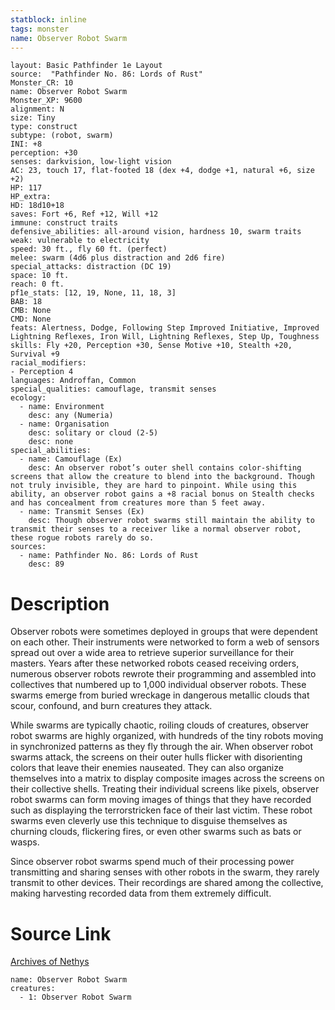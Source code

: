 ```yaml
---
statblock: inline
tags: monster
name: Observer Robot Swarm
---
```

```statblock
layout: Basic Pathfinder 1e Layout
source:  "Pathfinder No. 86: Lords of Rust"
Monster_CR: 10
name: Observer Robot Swarm
Monster_XP: 9600
alignment: N
size: Tiny
type: construct
subtype: (robot, swarm)
INI: +8
perception: +30
senses: darkvision, low-light vision
AC: 23, touch 17, flat-footed 18 (dex +4, dodge +1, natural +6, size +2)
HP: 117
HP_extra: 
HD: 18d10+18
saves: Fort +6, Ref +12, Will +12
immune: construct traits
defensive_abilities: all-around vision, hardness 10, swarm traits
weak: vulnerable to electricity
speed: 30 ft., fly 60 ft. (perfect)
melee: swarm (4d6 plus distraction and 2d6 fire)
special_attacks: distraction (DC 19)
space: 10 ft.
reach: 0 ft.
pf1e_stats: [12, 19, None, 11, 18, 3]
BAB: 18
CMB: None
CMD: None
feats: Alertness, Dodge, Following Step Improved Initiative, Improved Lightning Reflexes, Iron Will, Lightning Reflexes, Step Up, Toughness
skills: Fly +20, Perception +30, Sense Motive +10, Stealth +20, Survival +9
racial_modifiers:
- Perception 4
languages: Androffan, Common
special_qualities: camouflage, transmit senses
ecology:
  - name: Environment
    desc: any (Numeria)
  - name: Organisation
    desc: solitary or cloud (2-5)
    desc: none
special_abilities:
  - name: Camouflage (Ex)
    desc: An observer robot’s outer shell contains color-shifting screens that allow the creature to blend into the background. Though not truly invisible, they are hard to pinpoint. While using this ability, an observer robot gains a +8 racial bonus on Stealth checks and has concealment from creatures more than 5 feet away.
  - name: Transmit Senses (Ex)
    desc: Though observer robot swarms still maintain the ability to transmit their senses to a receiver like a normal observer robot, these rogue robots rarely do so.
sources:
  - name: Pathfinder No. 86: Lords of Rust
    desc: 89
```
# Description
Observer robots were sometimes deployed in groups that were dependent on each other. Their instruments were networked to form a web of sensors spread out over a wide area to retrieve superior surveillance for their masters. Years after these networked robots ceased receiving orders, numerous observer robots rewrote their programming and assembled into collectives that numbered up to 1,000 individual observer robots. These swarms emerge from buried wreckage in dangerous metallic clouds that scour, confound, and burn creatures they attack.

While swarms are typically chaotic, roiling clouds of creatures, observer robot swarms are highly organized, with hundreds of the tiny robots moving in synchronized patterns as they fly through the air. When observer robot swarms attack, the screens on their outer hulls flicker with disorienting colors that leave their enemies nauseated. They can also organize themselves into a matrix to display composite images across the screens on their collective shells. Treating their individual screens like pixels, observer robot swarms can form moving images of things that they have recorded such as displaying the terrorstricken face of their last victim. These robot swarms even cleverly use this technique to disguise themselves as churning clouds, flickering fires, or even other swarms such as bats or wasps.

Since observer robot swarms spend much of their processing power transmitting and sharing senses with other robots in the swarm, they rarely transmit to other devices. Their recordings are shared among the collective, making harvesting recorded data from them extremely difficult.
# Source Link
[Archives of Nethys](https://aonprd.com/MonsterDisplay.aspx?ItemName=Observer%20Robot%20Swarm)
```encounter-table
name: Observer Robot Swarm
creatures:
  - 1: Observer Robot Swarm
```
